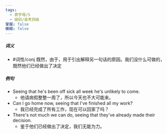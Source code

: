 ```yaml
---
tags:
  - 首字母/S
  - 级别/高考四级
掌握: false
模糊: false
---
```

##### 词义
- #词性/conj  既然，由于，用于引出解释另一句话的原因。我们没什么可做的，既然他们已经做出了决定
##### 例句
- Seeing that he's been off sick all week he's unlikely to come.
	- 他请病假整整一周了，所以今天也不大可能来。
- Can I go home now, seeing that I've finished all my work?
	- 我已经完成了所有工作，现在可以回家了吗？
- There's not much we can do, seeing that they've already made their decision.
	- 鉴于他们已经做出了决定，我们无能为力。